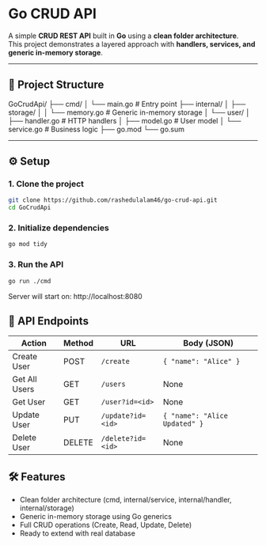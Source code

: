 # Go CRUD API

A simple **CRUD REST API** built in **Go** using a **clean folder architecture**.  
This project demonstrates a layered approach with **handlers, services, and generic in-memory storage**.  

---

## 📂 Project Structure
GoCrudApi/
├── cmd/
│ └── main.go # Entry point
├── internal/
│ ├── storage/
│ │ └── memory.go # Generic in-memory storage
│ └── user/
│ ├── handler.go # HTTP handlers
│ ├── model.go # User model
│ └── service.go # Business logic
├── go.mod
└── go.sum


---

## ⚙️ Setup

### 1. Clone the project
```bash
git clone https://github.com/rashedulalam46/go-crud-api.git
cd GoCrudApi
```

### 2. Initialize dependencies
```bash
go mod tidy
```

### 3. Run the API
```bash
go run ./cmd
```

Server will start on: http://localhost:8080

## 🚀 API Endpoints

| Action        | Method | URL               | Body (JSON)                   |
| ------------- | ------ | ----------------- | ----------------------------- |
| Create User   | POST   | `/create`         | `{ "name": "Alice" }`         |
| Get All Users | GET    | `/users`          | None                          |
| Get User      | GET    | `/user?id=<id>`   | None                          |
| Update User   | PUT    | `/update?id=<id>` | `{ "name": "Alice Updated" }` |
| Delete User   | DELETE | `/delete?id=<id>` | None                          |



## 🛠 Features
- Clean folder architecture (cmd, internal/service, internal/handler, internal/storage)
- Generic in-memory storage using Go generics
- Full CRUD operations (Create, Read, Update, Delete)
- Ready to extend with real database



